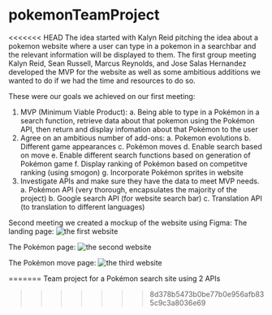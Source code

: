 # pokemonTeamProject
<<<<<<< HEAD
The idea started with Kalyn Reid pitching the idea about a pokemon website where a user can type in a pokemon in a searchbar and the relevant information will be displayed to them.
The first group meeting Kalyn Reid, Sean Russell, Marcus Reynolds, and Jose Salas Hernandez developed the MVP for the website as well as some ambitious additions we wanted to do if we had the time and resources to do so.

These were our goals we achieved on our first meeting:
  1. MVP (Minimum Viable Product):
    a. Being able to type in a Pokémon in a search function, retrieve data about that pokemon using the Pokémon API, then return and display infomation about that Pokémon to the          user
  2. Agree on an ambitious number of add-ons:
    a. Pokemon evolutions
    b. Different game appearances
    c. Pokémon moves
    d. Enable search based on move
    e. Enable different search functions based on generation of Pokémon game
    f. Display ranking of Pokémon based on competitve ranking (using smogon)
    g. Incorporate Pokémon sprites in website
  3. Investigate APIs and make sure they have the data to meet MVP needs.
    a. Pokémon API (very thorough, encapsulates the majority of the project)
    b. Google search API (for website search bar)
    c. Translation API (to translation to different languages)
    
Second meeting we created a mockup of the website using Figma:
  The landing page:
    ![the first website](./developmentProcess/landingPage.PNG)
  
  The Pokémon page:
    ![the second website](./developmentProcess/pokemonPage.PNG)
  
  The Pokémon move page:
    ![the third website](./developmentProcess/movePage.PNG)
    
=======
Team project for a Pokémon search site using 2 APIs
>>>>>>> 8d378b5473b0be77b0e956afb835c9c3a8036e69
